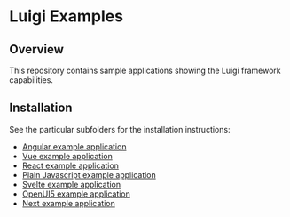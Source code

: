 # Luigi Examples

## Overview

This repository contains sample applications showing the Luigi framework capabilities.

## Installation

See the particular subfolders for the installation instructions:
* [Angular example application](/core/examples/luigi-example-angular)
* [Vue example application](/core/examples/luigi-example-vue)
* [React example application](/core/examples/luigi-example-react)
* [Plain Javascript example application](/core/examples/luigi-example-js)
* [Svelte example application](/core/examples/luigi-example-svelte)
* [OpenUI5 example application](/core/examples/luigi-example-openui5)
* [Next example application](/core/examples/luigi-example-next)
